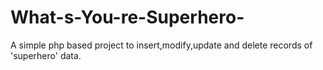 # What-s-You-re-Superhero-
A simple php based project to insert,modify,update and delete records of 'superhero' data.
